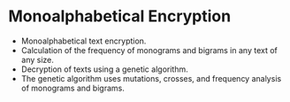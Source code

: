# Monoalphabetical Encryption

* Monoalphabetical text encryption.
* Calculation of the frequency of monograms and bigrams in any text of any size.
* Decryption of texts using a genetic algorithm.
* The genetic algorithm uses mutations, crosses, and frequency analysis of monograms and bigrams.
